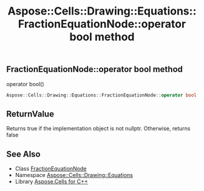 ﻿---
title: Aspose::Cells::Drawing::Equations::FractionEquationNode::operator bool method
linktitle: operator bool
second_title: Aspose.Cells for C++ API Reference
description: 'Aspose::Cells::Drawing::Equations::FractionEquationNode::operator bool method. operator bool() in C++.'
type: docs
weight: 400
url: /cpp/aspose.cells.drawing.equations/fractionequationnode/operator_bool/
---
## FractionEquationNode::operator bool method


operator bool()

```cpp
Aspose::Cells::Drawing::Equations::FractionEquationNode::operator bool() const
```


## ReturnValue

Returns true if the implementation object is not nullptr. Otherwise, returns false

## See Also

* Class [FractionEquationNode](../)
* Namespace [Aspose::Cells::Drawing::Equations](../../)
* Library [Aspose.Cells for C++](../../../)
